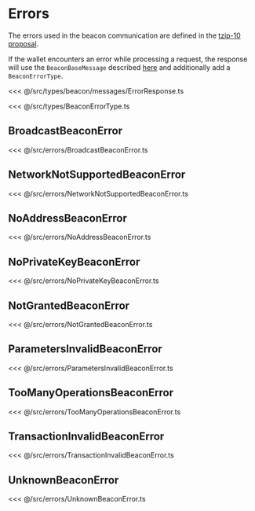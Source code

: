 # Errors

The errors used in the beacon communication are defined in the [tzip-10 proposal](https://gitlab.com/tzip/tzip/tree/master/proposals/tzip-10).

If the wallet encounters an error while processing a request, the response will use the `BeaconBaseMessage` described [here](/beacon/05.messages) and additionally add a `BeaconErrorType`.

<<< @/src/types/beacon/messages/ErrorResponse.ts

<<< @/src/types/BeaconErrorType.ts

## BroadcastBeaconError

<<< @/src/errors/BroadcastBeaconError.ts

## NetworkNotSupportedBeaconError

<<< @/src/errors/NetworkNotSupportedBeaconError.ts

## NoAddressBeaconError

<<< @/src/errors/NoAddressBeaconError.ts

## NoPrivateKeyBeaconError

<<< @/src/errors/NoPrivateKeyBeaconError.ts

## NotGrantedBeaconError

<<< @/src/errors/NotGrantedBeaconError.ts

## ParametersInvalidBeaconError

<<< @/src/errors/ParametersInvalidBeaconError.ts

## TooManyOperationsBeaconError

<<< @/src/errors/TooManyOperationsBeaconError.ts

## TransactionInvalidBeaconError

<<< @/src/errors/TransactionInvalidBeaconError.ts

## UnknownBeaconError

<<< @/src/errors/UnknownBeaconError.ts
